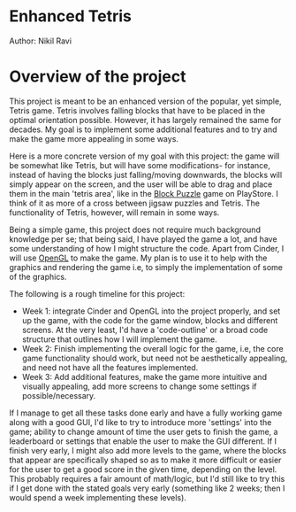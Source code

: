 # Enhanced Tetris

Author: Nikil Ravi

# Overview of the project

This project is meant to be an enhanced version of the popular, yet simple, Tetris game. Tetris involves falling blocks that have to be placed in the optimal orientation possible. However, it has largely remained the same for decades. My goal is to implement some additional features and to try and make the game more appealing in some ways.

Here is a more concrete version of my goal with this project: the game will be somewhat like Tetris, but will have some modifications- for instance, instead of having the blocks just falling/moving downwards, the blocks will simply appear on the screen, and the user will be able to drag and place them in the main 'tetris area', like in the [Block Puzzle](https://play.google.com/store/apps/details?id=game.puzzle.blockpuzzle&hl=en_US) game on PlayStore. I think of it as more of a cross between jigsaw puzzles and Tetris. The functionality of Tetris, however, will remain in some ways.

Being a simple game, this project does not require much background knowledge per se; that being said, I have played the game a lot, and have some understanding of how I might structure the code. Apart from Cinder, I will use [OpenGL](https://www.opengl.org/) to make the game. My plan is to use it to help with the graphics and rendering the game i.e, to simply the implementation of some of the graphics. 

The following is a rough timeline for this project:
* Week 1: integrate Cinder and OpenGL into the project properly, and set up the game, with the code for the game window, blocks and different screens. At the very least, I'd have a 'code-outline' or a broad code structure that outlines how I will implement the game.
* Week 2: Finish implementing the overall logic for the game, i.e, the core game functionality should work, but need not be aesthetically appealing, and need not have all the features implemented. 
* Week 3: Add additional features, make the game more intuitive and visually appealing, add more screens to change some settings if possible/necessary.

If I manage to get all these tasks done early and have a fully working game along with a good GUI, I'd like to try to introduce more 'settings' into the game; ability to change amount of time the user gets to finish the game, a leaderboard or settings that enable the user to make the GUI different. If I finish very early, I might also add more levels to the game, where the blocks that appear are specifically shaped so as to make it more difficult or easier for the user to get a good score in the given time, depending on the level. This probably requires a fair amount of math/logic, but I'd still like to try this if I get done with the stated goals very early (something like 2 weeks; then I would spend a week implementing these levels).
